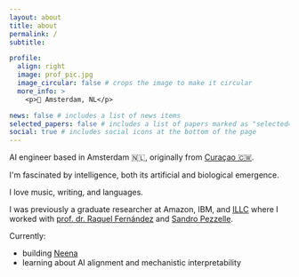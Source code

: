 ```yaml
---
layout: about
title: about
permalink: /
subtitle: 

profile:
  align: right
  image: prof_pic.jpg
  image_circular: false # crops the image to make it circular
  more_info: >
    <p>📍 Amsterdam, NL</p>

news: false # includes a list of news items
selected_papers: false # includes a list of papers marked as "selected={true}"
social: true # includes social icons at the bottom of the page
---
```


AI engineer based in Amsterdam 🇳🇱, originally from [Curaçao 🇨🇼](https://en.wikipedia.org/wiki/Cura%C3%A7ao).

I'm fascinated by intelligence, both its artificial and biological emergence.

I love music, writing, and languages.

I was previously a graduate researcher at Amazon, IBM, and [ILLC](https://www.illc.uva.nl/) where I worked with [prof. dr. Raquel Fernández](https://staff.fnwi.uva.nl/r.fernandezrovira/) and [Sandro Pezzelle](https://sandropezzelle.github.io/).


Currently:
- building [Neena](https://neena.io/)
- learning about AI alignment and mechanistic interpretability 
